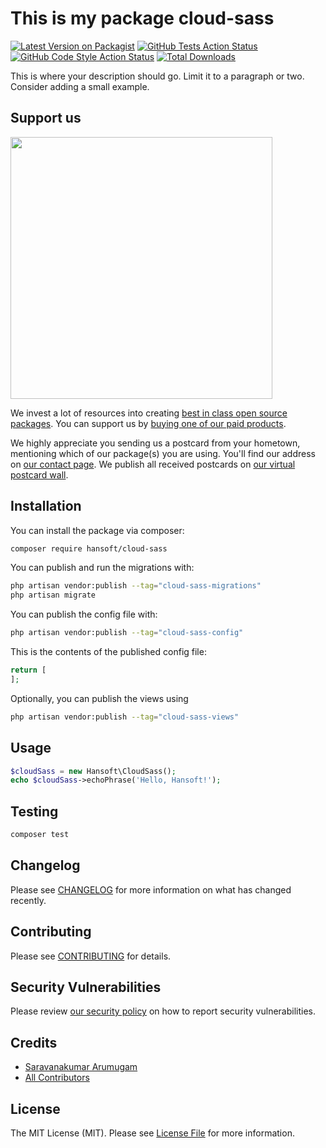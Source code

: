 # This is my package cloud-sass

[![Latest Version on Packagist](https://img.shields.io/packagist/v/hansoft/cloud-sass.svg?style=flat-square)](https://packagist.org/packages/hansoft/cloud-sass)
[![GitHub Tests Action Status](https://img.shields.io/github/actions/workflow/status/hansoft/cloud-sass/run-tests.yml?branch=main&label=tests&style=flat-square)](https://github.com/hansoft/cloud-sass/actions?query=workflow%3Arun-tests+branch%3Amain)
[![GitHub Code Style Action Status](https://img.shields.io/github/actions/workflow/status/hansoft/cloud-sass/fix-php-code-style-issues.yml?branch=main&label=code%20style&style=flat-square)](https://github.com/hansoft/cloud-sass/actions?query=workflow%3A"Fix+PHP+code+style+issues"+branch%3Amain)
[![Total Downloads](https://img.shields.io/packagist/dt/hansoft/cloud-sass.svg?style=flat-square)](https://packagist.org/packages/hansoft/cloud-sass)

This is where your description should go. Limit it to a paragraph or two. Consider adding a small example.

## Support us

[<img src="https://github-ads.s3.eu-central-1.amazonaws.com/cloud-sass.jpg?t=1" width="419px" />](https://spatie.be/github-ad-click/cloud-sass)

We invest a lot of resources into creating [best in class open source packages](https://spatie.be/open-source). You can support us by [buying one of our paid products](https://spatie.be/open-source/support-us).

We highly appreciate you sending us a postcard from your hometown, mentioning which of our package(s) you are using. You'll find our address on [our contact page](https://spatie.be/about-us). We publish all received postcards on [our virtual postcard wall](https://spatie.be/open-source/postcards).

## Installation

You can install the package via composer:

```bash
composer require hansoft/cloud-sass
```

You can publish and run the migrations with:

```bash
php artisan vendor:publish --tag="cloud-sass-migrations"
php artisan migrate
```

You can publish the config file with:

```bash
php artisan vendor:publish --tag="cloud-sass-config"
```

This is the contents of the published config file:

```php
return [
];
```

Optionally, you can publish the views using

```bash
php artisan vendor:publish --tag="cloud-sass-views"
```

## Usage

```php
$cloudSass = new Hansoft\CloudSass();
echo $cloudSass->echoPhrase('Hello, Hansoft!');
```

## Testing

```bash
composer test
```

## Changelog

Please see [CHANGELOG](CHANGELOG.md) for more information on what has changed recently.

## Contributing

Please see [CONTRIBUTING](CONTRIBUTING.md) for details.

## Security Vulnerabilities

Please review [our security policy](../../security/policy) on how to report security vulnerabilities.

## Credits

- [Saravanakumar Arumugam](https://github.com/sdon2)
- [All Contributors](../../contributors)

## License

The MIT License (MIT). Please see [License File](LICENSE.md) for more information.
